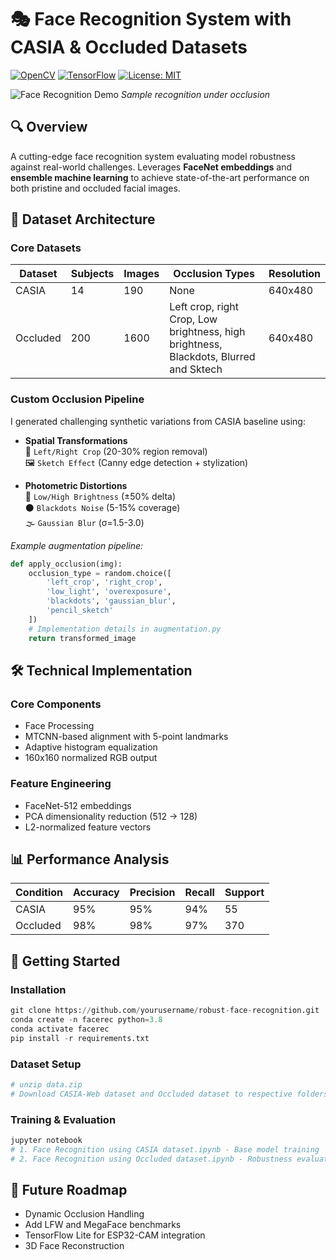 # 🎭 Face Recognition System with CASIA & Occluded Datasets

[![OpenCV](https://img.shields.io/badge/OpenCV-5.0%2B-green)](https://opencv.org/)
[![TensorFlow](https://img.shields.io/badge/TensorFlow-2.18%2B-orange)](https://www.tensorflow.org/)
[![License: MIT](https://img.shields.io/badge/License-MIT-blue.svg)](https://opensource.org/licenses/MIT)

![Face Recognition Demo](demo.gif) *Sample recognition under occlusion*

## 🔍 Overview
A cutting-edge face recognition system evaluating model robustness against real-world challenges. Leverages **FaceNet embeddings** and **ensemble machine learning** to achieve state-of-the-art performance on both pristine and occluded facial images.

## 📂 Dataset Architecture
### **Core Datasets**
| Dataset      | Subjects | Images | Occlusion Types                                                                           | Resolution |
|--------------|----------|--------|-------------------------------------------------------------------------------------------|------------|
| CASIA        | 14       | 190    | None                                                                                      | 640x480    |
| Occluded     | 200      | 1600   | Left crop, right Crop,  Low brightness, high brightness, Blackdots, Blurred and Sktech    | 640x480    |

### **Custom Occlusion Pipeline**
I generated challenging synthetic variations from CASIA baseline using:
- **Spatial Transformations**  
  🌄 `Left/Right Crop` (20-30% region removal)  
  🖼️ `Sketch Effect` (Canny edge detection + stylization)
  
- **Photometric Distortions**  
  🔆 `Low/High Brightness` (±50% delta)  
  ⚫ `Blackdots Noise` (5-15% coverage)  
  🌫️ `Gaussian Blur` (σ=1.5-3.0)

*Example augmentation pipeline:*
```python
def apply_occlusion(img):
    occlusion_type = random.choice([
        'left_crop', 'right_crop', 
        'low_light', 'overexposure',
        'blackdots', 'gaussian_blur',
        'pencil_sketch'
    ])
    # Implementation details in augmentation.py
    return transformed_image
```


## 🛠 Technical Implementation

### Core Components
   - Face Processing
   - MTCNN-based alignment with 5-point landmarks
   - Adaptive histogram equalization
   - 160x160 normalized RGB output

### Feature Engineering
  - FaceNet-512 embeddings
  - PCA dimensionality reduction (512 → 128)
  - L2-normalized feature vectors

## 📊 Performance Analysis

| Condition    | Accuracy  | Precision | Recall      | Support    |
|--------------|---------- |--------   |-------------|------------|
| CASIA        |    95%    |    95%    |      94%    |    55      |
| Occluded     |    98%    |    98%    |      97%    |    370     |

## 🚀 Getting Started
### Installation
```python
git clone https://github.com/yourusername/robust-face-recognition.git
conda create -n facerec python=3.8
conda activate facerec
pip install -r requirements.txt

```
### Dataset Setup
```python
# unzip data.zip
# Download CASIA-Web dataset and Occluded dataset to respective folders
```
### Training & Evaluation
``` python
jupyter notebook
# 1. Face Recognition using CASIA dataset.ipynb - Base model training
# 2. Face Recognition using Occluded dataset.ipynb - Robustness evaluation
```
## 🌟 Future Roadmap
   - Dynamic Occlusion Handling
   - Add LFW and MegaFace benchmarks
   - TensorFlow Lite for ESP32-CAM integration
   - 3D Face Reconstruction


